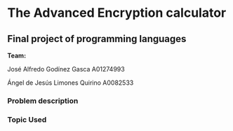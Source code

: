 # The Advanced Encryption calculator
## Final project of programming languages
**Team:**

José Alfredo Godínez Gasca A01274993

Ángel de Jesús Limones Quirino A0082533

### Problem description


### Topic Used

